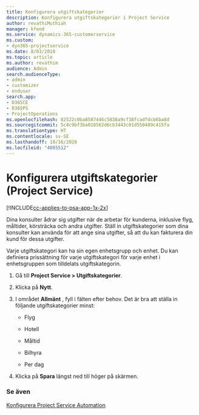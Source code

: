 ```yaml
---
title: Konfigurera utgiftskategorier
description: Konfigurera utgiftskategorier i Project Service
author: revathiMuthiah
manager: kfend
ms.service: dynamics-365-customerservice
ms.custom:
- dyn365-projectservice
ms.date: 8/03/2018
ms.topic: article
ms.author: revathim
audience: Admin
search.audienceType:
- admin
- customizer
- enduser
search.app:
- D365CE
- D365PS
- ProjectOperations
ms.openlocfilehash: 82522c0ba8587446c5038a9cf38fcadfdcb6ba8d
ms.sourcegitcommit: 5c4c9bf3ba018562d6cb3443c01d550489c415fa
ms.translationtype: HT
ms.contentlocale: sv-SE
ms.lasthandoff: 10/16/2020
ms.locfileid: "4085512"
---
```

# <a name="configure-expense-categories-project-service"></a>Konfigurera utgiftskategorier (Project Service)

[!INCLUDE[cc-applies-to-psa-app-1x-2x](../includes/cc-applies-to-psa-app-1x-2x.md)]

Dina konsulter ådrar sig utgifter när de arbetar för kunderna, inklusive flyg, måltider, körsträcka och andra utgifter. Ställ in utgiftskategorier som dina konsulter kan använda för att ange sina utgifter, så att du kan fakturera din kund för dessa utgifter.  
  
Varje utgiftskategori kan ha sin egen enhetsgrupp och enhet. Du kan definiera prissättning för varje utgiftskategori för varje enhet i enhetsgruppen som tilldelats utgiftskategorin.  
  
1.  Gå till **Project Service > Utgiftskategorier**.  
  
2.  Klicka på **Nytt**.  
  
3.  I området **Allmänt** , fyll i fälten efter behov. Det är bra att ställa in följande utgiftskategorier minst:  
  
    -   Flyg  
  
    -   Hotell  
  
    -   Måltid  
  
    -   Bilhyra  
  
    -   Per dag  
  
4.  Klicka på **Spara** längst ned till höger på skärmen.  
  
### <a name="see-also"></a>Se även  
 [Konfigurera Project Service Automation](../psa/configure.md)
